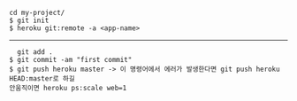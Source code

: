 ```shell
cd my-project/
$ git init
$ heroku git:remote -a <app-name>
```  
  
  ----
  
 ```shell 
   git add .
$ git commit -am "first commit"
$ git push heroku master -> 이 명령어에서 에러가 발생한다면 git push heroku HEAD:master로 하길
안움직이면 heroku ps:scale web=1
```
